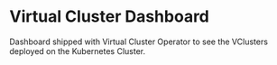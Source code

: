 # Virtual Cluster Dashboard

Dashboard shipped with Virtual Cluster Operator to see the VClusters deployed on the Kubernetes Cluster.
